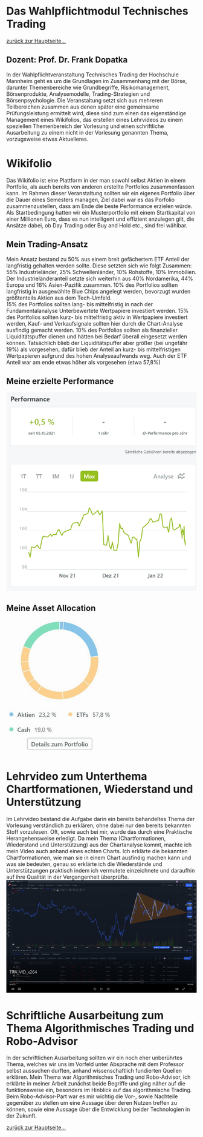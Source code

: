 ﻿Das Wahlpflichtmodul Technisches Trading
========================================

[zurück zur Hauptseite...](https://informatik-mannheim.github.io/iExpo-Winter-2021/)

Dozent: Prof. Dr. Frank Dopatka
-------------------------------

In der Wahlpflichtveranstaltung Technisches Trading der Hochschule Mannheim geht es um die Grundlagen im Zusammenhang mit der Börse, darunter Themenbereiche wie Grundbegriffe, Risikomanagement, Börsenprodukte, Analysemodelle, Trading-Strategien und Börsenpsychologie. 
Die Veranstaltung setzt sich aus mehreren Teilbereichen zusammen aus denen später eine gemeinsame Prüfungsleistung ermittelt wird, diese sind zum einen das eigenständige Management eines Wikifolios, das erstellen eines Lehrvideos zu einem speziellen Themenbereich der Vorlesung und einen schriftliche Ausarbeitung zu einem nicht in der Vorlesung genannten Thema, vorzugsweise etwas Aktuelleres.

# Wikifolio

Das Wikifolio ist eine Plattform in der man sowohl selbst Aktien in einem Portfolio, als auch bereits von anderen erstellte Portfolios zusammenfassen kann. Im Rahmen dieser Veranstaltung sollten wir ein eigenes Portfolio über die Dauer eines Semesters managen, Ziel dabei war es das Porfolio zusammenzustellen, dass am Ende die beste Performance erzielen würde. 
Als Startbedingung hatten wir ein Musterportfolio mit einem Startkapital von einer Millionen Euro, dass es nun intelligent und effizient anzulegen gilt, die Ansätze dabei, ob Day Trading oder Buy and Hold etc., sind frei wählbar. 

## Mein Trading-Ansatz

Mein Ansatz bestand zu 50% aus einem breit gefächertem ETF Anteil der langfristig gehalten werden sollte. Diese setzten sich wie folgt Zusammen: 55% Industrieländer, 25% Schwellenländer, 10% Rohstoffe, 10% Immobilien.  
Der Industrieländeranteil setzte sich weiterhin aus 40% Nordamerika, 44% Europa und 16% Asien-Pazifik zusammen.
10% des Portfolios sollten langfristig in ausgewählte Blue Chips angelegt werden, bevorzugt wurden größtenteils Aktien aus dem Tech-Umfeld.  
15% des Portfolios sollten lang- bis mittelfristig in nach der Fundamentalanalyse Unterbewertete Wertpapiere investiert werden. 
15% des Portfolios sollten kurz- bis mittelfristig aktiv in Wertpapiere investiert werden, Kauf- und Verkaufsignale sollten hier durch die Chart-Analyse ausfindig gemacht werden. 
10% des Portfolios sollten als finanzieller Liquiditätspuffer dienen und hätten bei Bedarf überall eingesetzt werden können.
Tatsächlich blieb der Liquiditätspuffer aber größer (bei ungefähr 19%) als vorgesehen, dafür blieb der Anteil an kurz- bis mittelfristigen Wertpapieren aufgrund des hohen Analyseaufwands weg. Auch der ETF Anteil war am ende etwas höher als vorgesehen (etwa 57,8%)

## Meine erzielte Performance
![Alt](Performance.jpg)

## Meine Asset Allocation
![Alt](AssetAllocation.jpg)

# Lehrvideo zum Unterthema Chartformationen, Wiederstand und Unterstützung

Im Lehrvideo bestand die Aufgabe darin ein bereits behandeltes Thema der Vorlesung verständlich zu erklären, ohne dabei nur den bereits bekannten Stoff vorzulesen. Oft, sowie auch bei mir, wurde das durch eine Praktische Herangehensweise erledigt. Da mein Thema (Chartformationen, Wiederstand und Unterstützung) aus der Chartanalyse kommt, machte ich mein Video auch anhand eines echten Charts. Ich erklärte die bekannten Chartformationen, wie man sie in einem Chart ausfindig machen kann und was sie bedeuten, genau so erklärte ich die Wiederstände und Unterstützungen praktisch indem ich vermutete einzeichnete und daraufhin auf ihre Qualität in der Vergangenheit überprüfte. 
![Alt](VID.jpg)

# Schriftliche Ausarbeitung zum Thema Algorithmisches Trading und Robo-Advisor

In der schriftlichen Ausarbeitung sollten wir ein noch eher unberührtes Thema, welches wir uns im Vorfeld unter Absprache mit dem Professor selbst aussuchen durften, anhand wissenschaftlich fundierten Quellen erklären. Mein Thema war Algorithmisches Trading und Robo-Advisor, ich erklärte in meiner Arbeit zunächst beide Begriffe und ging näher auf die funktionsweise ein, besonders im Hinblick auf das algorithmische Trading. Beim Robo-Advisor-Part war es mir wichtig die Vor-, sowie Nachteile gegenüber zu stellen um eine Aussage über deren Nutzen treffen zu können, sowie eine Aussage über die Entwicklung beider Technologien in der Zukunft. 

[zurück zur Hauptseite...](https://informatik-mannheim.github.io/iExpo-Winter-2021/)